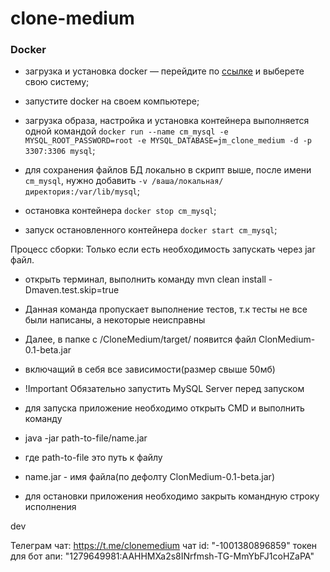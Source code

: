 # clone-medium
### Docker

- загрузка и установка docker — 
    перейдите по [ссылке](https://www.docker.com/get-started) и выберете свою систему;
    
- запустите docker на своем компьютере;
- загрузка образа, настройка и установка контейнера выполняется одной командой 
   `docker run --name cm_mysql -e MYSQL_ROOT_PASSWORD=root -e MYSQL_DATABASE=jm_clone_medium -d -p 3307:3306 mysql`;
- для сохранения файлов БД локально в скрипт выше, после имени `cm_mysql`, 
   нужно добавить `-v /ваша/локальная/директория:/var/lib/mysql`;
- остановка контейнера `docker stop cm_mysql`;
- запуск остановленного контейнера `docker start cm_mysql`;

Процесс сборки: Только если есть необходимость запускать через jar файл. 

- открыть терминал, выполнить команду mvn clean install -Dmaven.test.skip=true

- Данная команда пропускает выполнение тестов, т.к тесты не все  были написаны, а некоторые неисправны

- Далее, в папке с /CloneMedium/target/ появится файл ClonMedium-0.1-beta.jar

- включащий в себя все зависимости(размер свыше 50мб) 

- !Important
  Обязательно запустить MySQL Server перед запуском

- для запуска приложение необходимо открыть CMD и выполнить команду

- java -jar path-to-file/name.jar 

- где path-to-file это путь к файлу

- name.jar - имя файла(по дефолту ClonMedium-0.1-beta.jar)

- для остановки приложения необходимо закрыть командную строку исполнения

 dev
 
Телеграм
чат: https://t.me/clonemedium
чат id: "-1001380896859"
токен для бот апи: "1279649981:AAHHMXa2s8INrfmsh-TG-MmYbFJ1coHZaPA"

